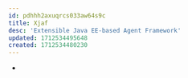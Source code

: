 ```yaml
---
id: pdhhh2axuqrcs033aw64s9c
title: Xjaf
desc: 'Extensible Java EE-based Agent Framework'
updated: 1712534495648
created: 1712534480230
---
```


- 